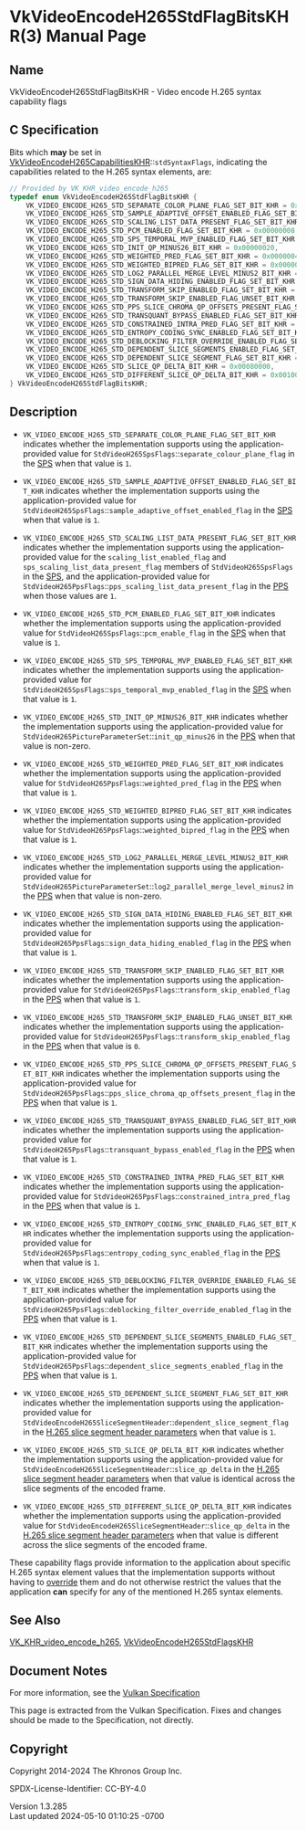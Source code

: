 # VkVideoEncodeH265StdFlagBitsKHR(3) Manual Page

## Name

VkVideoEncodeH265StdFlagBitsKHR - Video encode H.265 syntax capability
flags



## <a href="#_c_specification" class="anchor"></a>C Specification

Bits which **may** be set in
[VkVideoEncodeH265CapabilitiesKHR](https://registry.khronos.org/vulkan/specs/1.3-extensions/man/html/VkVideoEncodeH265CapabilitiesKHR.html)::`stdSyntaxFlags`,
indicating the capabilities related to the H.265 syntax elements, are:

``` c
// Provided by VK_KHR_video_encode_h265
typedef enum VkVideoEncodeH265StdFlagBitsKHR {
    VK_VIDEO_ENCODE_H265_STD_SEPARATE_COLOR_PLANE_FLAG_SET_BIT_KHR = 0x00000001,
    VK_VIDEO_ENCODE_H265_STD_SAMPLE_ADAPTIVE_OFFSET_ENABLED_FLAG_SET_BIT_KHR = 0x00000002,
    VK_VIDEO_ENCODE_H265_STD_SCALING_LIST_DATA_PRESENT_FLAG_SET_BIT_KHR = 0x00000004,
    VK_VIDEO_ENCODE_H265_STD_PCM_ENABLED_FLAG_SET_BIT_KHR = 0x00000008,
    VK_VIDEO_ENCODE_H265_STD_SPS_TEMPORAL_MVP_ENABLED_FLAG_SET_BIT_KHR = 0x00000010,
    VK_VIDEO_ENCODE_H265_STD_INIT_QP_MINUS26_BIT_KHR = 0x00000020,
    VK_VIDEO_ENCODE_H265_STD_WEIGHTED_PRED_FLAG_SET_BIT_KHR = 0x00000040,
    VK_VIDEO_ENCODE_H265_STD_WEIGHTED_BIPRED_FLAG_SET_BIT_KHR = 0x00000080,
    VK_VIDEO_ENCODE_H265_STD_LOG2_PARALLEL_MERGE_LEVEL_MINUS2_BIT_KHR = 0x00000100,
    VK_VIDEO_ENCODE_H265_STD_SIGN_DATA_HIDING_ENABLED_FLAG_SET_BIT_KHR = 0x00000200,
    VK_VIDEO_ENCODE_H265_STD_TRANSFORM_SKIP_ENABLED_FLAG_SET_BIT_KHR = 0x00000400,
    VK_VIDEO_ENCODE_H265_STD_TRANSFORM_SKIP_ENABLED_FLAG_UNSET_BIT_KHR = 0x00000800,
    VK_VIDEO_ENCODE_H265_STD_PPS_SLICE_CHROMA_QP_OFFSETS_PRESENT_FLAG_SET_BIT_KHR = 0x00001000,
    VK_VIDEO_ENCODE_H265_STD_TRANSQUANT_BYPASS_ENABLED_FLAG_SET_BIT_KHR = 0x00002000,
    VK_VIDEO_ENCODE_H265_STD_CONSTRAINED_INTRA_PRED_FLAG_SET_BIT_KHR = 0x00004000,
    VK_VIDEO_ENCODE_H265_STD_ENTROPY_CODING_SYNC_ENABLED_FLAG_SET_BIT_KHR = 0x00008000,
    VK_VIDEO_ENCODE_H265_STD_DEBLOCKING_FILTER_OVERRIDE_ENABLED_FLAG_SET_BIT_KHR = 0x00010000,
    VK_VIDEO_ENCODE_H265_STD_DEPENDENT_SLICE_SEGMENTS_ENABLED_FLAG_SET_BIT_KHR = 0x00020000,
    VK_VIDEO_ENCODE_H265_STD_DEPENDENT_SLICE_SEGMENT_FLAG_SET_BIT_KHR = 0x00040000,
    VK_VIDEO_ENCODE_H265_STD_SLICE_QP_DELTA_BIT_KHR = 0x00080000,
    VK_VIDEO_ENCODE_H265_STD_DIFFERENT_SLICE_QP_DELTA_BIT_KHR = 0x00100000,
} VkVideoEncodeH265StdFlagBitsKHR;
```

## <a href="#_description" class="anchor"></a>Description

- `VK_VIDEO_ENCODE_H265_STD_SEPARATE_COLOR_PLANE_FLAG_SET_BIT_KHR`
  indicates whether the implementation supports using the
  application-provided value for
  `StdVideoH265SpsFlags`::`separate_colour_plane_flag` in the <a
  href="https://registry.khronos.org/vulkan/specs/1.3-extensions/html/vkspec.html#encode-h265-sps"
  target="_blank" rel="noopener">SPS</a> when that value is `1`.

- `VK_VIDEO_ENCODE_H265_STD_SAMPLE_ADAPTIVE_OFFSET_ENABLED_FLAG_SET_BIT_KHR`
  indicates whether the implementation supports using the
  application-provided value for
  `StdVideoH265SpsFlags`::`sample_adaptive_offset_enabled_flag` in the
  <a
  href="https://registry.khronos.org/vulkan/specs/1.3-extensions/html/vkspec.html#encode-h265-sps"
  target="_blank" rel="noopener">SPS</a> when that value is `1`.

- `VK_VIDEO_ENCODE_H265_STD_SCALING_LIST_DATA_PRESENT_FLAG_SET_BIT_KHR`
  indicates whether the implementation supports using the
  application-provided value for the `scaling_list_enabled_flag` and
  `sps_scaling_list_data_present_flag` members of `StdVideoH265SpsFlags`
  in the <a
  href="https://registry.khronos.org/vulkan/specs/1.3-extensions/html/vkspec.html#encode-h265-sps"
  target="_blank" rel="noopener">SPS</a>, and the application-provided
  value for `StdVideoH265PpsFlags`::`pps_scaling_list_data_present_flag`
  in the <a
  href="https://registry.khronos.org/vulkan/specs/1.3-extensions/html/vkspec.html#encode-h265-pps"
  target="_blank" rel="noopener">PPS</a> when those values are `1`.

- `VK_VIDEO_ENCODE_H265_STD_PCM_ENABLED_FLAG_SET_BIT_KHR` indicates
  whether the implementation supports using the application-provided
  value for `StdVideoH265SpsFlags`::`pcm_enable_flag` in the <a
  href="https://registry.khronos.org/vulkan/specs/1.3-extensions/html/vkspec.html#encode-h265-sps"
  target="_blank" rel="noopener">SPS</a> when that value is `1`.

- `VK_VIDEO_ENCODE_H265_STD_SPS_TEMPORAL_MVP_ENABLED_FLAG_SET_BIT_KHR`
  indicates whether the implementation supports using the
  application-provided value for
  `StdVideoH265SpsFlags`::`sps_temporal_mvp_enabled_flag` in the <a
  href="https://registry.khronos.org/vulkan/specs/1.3-extensions/html/vkspec.html#encode-h265-sps"
  target="_blank" rel="noopener">SPS</a> when that value is `1`.

- `VK_VIDEO_ENCODE_H265_STD_INIT_QP_MINUS26_BIT_KHR` indicates whether
  the implementation supports using the application-provided value for
  `StdVideoH265PictureParameterSet`::`init_qp_minus26` in the <a
  href="https://registry.khronos.org/vulkan/specs/1.3-extensions/html/vkspec.html#encode-h265-pps"
  target="_blank" rel="noopener">PPS</a> when that value is non-zero.

- `VK_VIDEO_ENCODE_H265_STD_WEIGHTED_PRED_FLAG_SET_BIT_KHR` indicates
  whether the implementation supports using the application-provided
  value for `StdVideoH265PpsFlags`::`weighted_pred_flag` in the <a
  href="https://registry.khronos.org/vulkan/specs/1.3-extensions/html/vkspec.html#encode-h265-pps"
  target="_blank" rel="noopener">PPS</a> when that value is `1`.

- `VK_VIDEO_ENCODE_H265_STD_WEIGHTED_BIPRED_FLAG_SET_BIT_KHR` indicates
  whether the implementation supports using the application-provided
  value for `StdVideoH265PpsFlags`::`weighted_bipred_flag` in the <a
  href="https://registry.khronos.org/vulkan/specs/1.3-extensions/html/vkspec.html#encode-h265-pps"
  target="_blank" rel="noopener">PPS</a> when that value is `1`.

- `VK_VIDEO_ENCODE_H265_STD_LOG2_PARALLEL_MERGE_LEVEL_MINUS2_BIT_KHR`
  indicates whether the implementation supports using the
  application-provided value for
  `StdVideoH265PictureParameterSet`::`log2_parallel_merge_level_minus2`
  in the <a
  href="https://registry.khronos.org/vulkan/specs/1.3-extensions/html/vkspec.html#encode-h265-pps"
  target="_blank" rel="noopener">PPS</a> when that value is non-zero.

- `VK_VIDEO_ENCODE_H265_STD_SIGN_DATA_HIDING_ENABLED_FLAG_SET_BIT_KHR`
  indicates whether the implementation supports using the
  application-provided value for
  `StdVideoH265PpsFlags`::`sign_data_hiding_enabled_flag` in the <a
  href="https://registry.khronos.org/vulkan/specs/1.3-extensions/html/vkspec.html#encode-h265-pps"
  target="_blank" rel="noopener">PPS</a> when that value is `1`.

- `VK_VIDEO_ENCODE_H265_STD_TRANSFORM_SKIP_ENABLED_FLAG_SET_BIT_KHR`
  indicates whether the implementation supports using the
  application-provided value for
  `StdVideoH265PpsFlags`::`transform_skip_enabled_flag` in the <a
  href="https://registry.khronos.org/vulkan/specs/1.3-extensions/html/vkspec.html#encode-h265-pps"
  target="_blank" rel="noopener">PPS</a> when that value is `1`.

- `VK_VIDEO_ENCODE_H265_STD_TRANSFORM_SKIP_ENABLED_FLAG_UNSET_BIT_KHR`
  indicates whether the implementation supports using the
  application-provided value for
  `StdVideoH265PpsFlags`::`transform_skip_enabled_flag` in the <a
  href="https://registry.khronos.org/vulkan/specs/1.3-extensions/html/vkspec.html#encode-h265-pps"
  target="_blank" rel="noopener">PPS</a> when that value is `0`.

- `VK_VIDEO_ENCODE_H265_STD_PPS_SLICE_CHROMA_QP_OFFSETS_PRESENT_FLAG_SET_BIT_KHR`
  indicates whether the implementation supports using the
  application-provided value for
  `StdVideoH265PpsFlags`::`pps_slice_chroma_qp_offsets_present_flag` in
  the <a
  href="https://registry.khronos.org/vulkan/specs/1.3-extensions/html/vkspec.html#encode-h265-pps"
  target="_blank" rel="noopener">PPS</a> when that value is `1`.

- `VK_VIDEO_ENCODE_H265_STD_TRANSQUANT_BYPASS_ENABLED_FLAG_SET_BIT_KHR`
  indicates whether the implementation supports using the
  application-provided value for
  `StdVideoH265PpsFlags`::`transquant_bypass_enabled_flag` in the <a
  href="https://registry.khronos.org/vulkan/specs/1.3-extensions/html/vkspec.html#encode-h265-pps"
  target="_blank" rel="noopener">PPS</a> when that value is `1`.

- `VK_VIDEO_ENCODE_H265_STD_CONSTRAINED_INTRA_PRED_FLAG_SET_BIT_KHR`
  indicates whether the implementation supports using the
  application-provided value for
  `StdVideoH265PpsFlags`::`constrained_intra_pred_flag` in the <a
  href="https://registry.khronos.org/vulkan/specs/1.3-extensions/html/vkspec.html#encode-h265-pps"
  target="_blank" rel="noopener">PPS</a> when that value is `1`.

- `VK_VIDEO_ENCODE_H265_STD_ENTROPY_CODING_SYNC_ENABLED_FLAG_SET_BIT_KHR`
  indicates whether the implementation supports using the
  application-provided value for
  `StdVideoH265PpsFlags`::`entropy_coding_sync_enabled_flag` in the <a
  href="https://registry.khronos.org/vulkan/specs/1.3-extensions/html/vkspec.html#encode-h265-pps"
  target="_blank" rel="noopener">PPS</a> when that value is `1`.

- `VK_VIDEO_ENCODE_H265_STD_DEBLOCKING_FILTER_OVERRIDE_ENABLED_FLAG_SET_BIT_KHR`
  indicates whether the implementation supports using the
  application-provided value for
  `StdVideoH265PpsFlags`::`deblocking_filter_override_enabled_flag` in
  the <a
  href="https://registry.khronos.org/vulkan/specs/1.3-extensions/html/vkspec.html#encode-h265-pps"
  target="_blank" rel="noopener">PPS</a> when that value is `1`.

- `VK_VIDEO_ENCODE_H265_STD_DEPENDENT_SLICE_SEGMENTS_ENABLED_FLAG_SET_BIT_KHR`
  indicates whether the implementation supports using the
  application-provided value for
  `StdVideoH265PpsFlags`::`dependent_slice_segments_enabled_flag` in the
  <a
  href="https://registry.khronos.org/vulkan/specs/1.3-extensions/html/vkspec.html#encode-h265-pps"
  target="_blank" rel="noopener">PPS</a> when that value is `1`.

- `VK_VIDEO_ENCODE_H265_STD_DEPENDENT_SLICE_SEGMENT_FLAG_SET_BIT_KHR`
  indicates whether the implementation supports using the
  application-provided value for
  `StdVideoEncodeH265SliceSegmentHeader`::`dependent_slice_segment_flag`
  in the <a
  href="https://registry.khronos.org/vulkan/specs/1.3-extensions/html/vkspec.html#encode-h265-slice-segment-header-params"
  target="_blank" rel="noopener">H.265 slice segment header parameters</a>
  when that value is `1`.

- `VK_VIDEO_ENCODE_H265_STD_SLICE_QP_DELTA_BIT_KHR` indicates whether
  the implementation supports using the application-provided value for
  `StdVideoEncodeH265SliceSegmentHeader`::`slice_qp_delta` in the <a
  href="https://registry.khronos.org/vulkan/specs/1.3-extensions/html/vkspec.html#encode-h265-slice-segment-header-params"
  target="_blank" rel="noopener">H.265 slice segment header parameters</a>
  when that value is identical across the slice segments of the encoded
  frame.

- `VK_VIDEO_ENCODE_H265_STD_DIFFERENT_SLICE_QP_DELTA_BIT_KHR` indicates
  whether the implementation supports using the application-provided
  value for `StdVideoEncodeH265SliceSegmentHeader`::`slice_qp_delta` in
  the <a
  href="https://registry.khronos.org/vulkan/specs/1.3-extensions/html/vkspec.html#encode-h265-slice-segment-header-params"
  target="_blank" rel="noopener">H.265 slice segment header parameters</a>
  when that value is different across the slice segments of the encoded
  frame.

These capability flags provide information to the application about
specific H.265 syntax element values that the implementation supports
without having to <a
href="https://registry.khronos.org/vulkan/specs/1.3-extensions/html/vkspec.html#encode-h265-overrides"
target="_blank" rel="noopener">override</a> them and do not otherwise
restrict the values that the application **can** specify for any of the
mentioned H.265 syntax elements.

## <a href="#_see_also" class="anchor"></a>See Also

[VK_KHR_video_encode_h265](https://registry.khronos.org/vulkan/specs/1.3-extensions/man/html/VK_KHR_video_encode_h265.html),
[VkVideoEncodeH265StdFlagsKHR](https://registry.khronos.org/vulkan/specs/1.3-extensions/man/html/VkVideoEncodeH265StdFlagsKHR.html)

## <a href="#_document_notes" class="anchor"></a>Document Notes

For more information, see the <a
href="https://registry.khronos.org/vulkan/specs/1.3-extensions/html/vkspec.html#VkVideoEncodeH265StdFlagBitsKHR"
target="_blank" rel="noopener">Vulkan Specification</a>

This page is extracted from the Vulkan Specification. Fixes and changes
should be made to the Specification, not directly.

## <a href="#_copyright" class="anchor"></a>Copyright

Copyright 2014-2024 The Khronos Group Inc.

SPDX-License-Identifier: CC-BY-4.0

Version 1.3.285  
Last updated 2024-05-10 01:10:25 -0700
